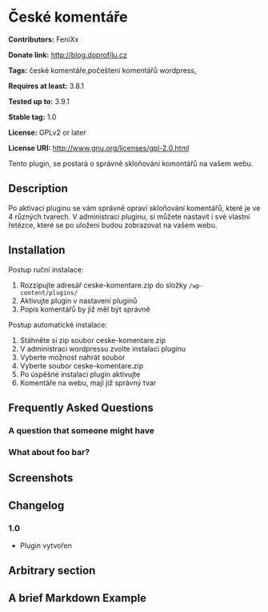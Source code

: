 # České komentáře #
**Contributors:** FeniXx
  
**Donate link:** http://blog.doprofilu.cz
  
**Tags:** české komentáře,počeštení komentářů wordpress,
  
**Requires at least:** 3.8.1
  
**Tested up to:** 3.9.1
  
**Stable tag:** 1.0
  
**License:** GPLv2 or later
  
**License URI:** http://www.gnu.org/licenses/gpl-2.0.html
  

Tento plugin, se postará o správně skloňování komontářů na vašem webu.

## Description ##

Po aktivaci pluginu se vám správně opraví skloňování komentářů, které je ve 4 různých tvarech.
V administraci pluginu, si můžete nastavit i své vlastní řetězce, které se po uložení budou zobrazovat na vašem webu.

## Installation ##

Postup ruční instalace:


1. Rozzipujte adresář ceske-komentare.zip do složky `/wp-content/plugins/`
2. Aktivujte plugin v nastavení pluginů
3. Popis komentářů by již měl být správně

Postup automatické instalace:

1. Stáhněte si zip soubor ceske-komentare.zip
2. V administraci wordpressu zvolte instalaci pluginu
3. Vyberte možnost nahrát soubor
4. Vyberte soubor ceske-komentare.zip
5. Po úspěšné instalaci plugin aktivujte
6. Komentáře na webu, mají již správný tvar

## Frequently Asked Questions ##

### A question that someone might have ###



### What about foo bar? ###



## Screenshots ##


## Changelog ##

### 1.0 ###
* Plugin vytvořen


## Arbitrary section ##


## A brief Markdown Example ##
